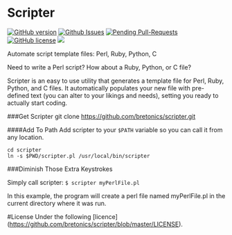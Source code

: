 Scripter 
===
[![GitHub version](https://badge.fury.io/gh/bretonics%2Fscripter.svg)](http://badge.fury.io/gh/bretonics%2Fscripter)
[![Github Issues](http://githubbadges.herokuapp.com/bretonics/scripter/issues.svg)](https://github.com/bretonics/scripter/issues)
[![Pending Pull-Requests](http://githubbadges.herokuapp.com/bretonics/scripter/pulls.svg)](https://github.com/bretonics/scripter/pulls)
[![GitHub license](https://img.shields.io/badge/License-GPL2-blue.svg)](http://www.gnu.org/licenses/gpl-2.0.html)
![](https://reposs.herokuapp.com/?path=bretonics/scripter&color=orange)



Automate script template files: Perl, Ruby, Python, C

Need to write a Perl script? How about a Ruby, Python, or C file?

Scripter is an easy to use utility that generates a template file for Perl, Ruby, Python, and C files. It automatically populates your new file with pre-defined text (you can alter to your likings and needs), setting you ready to actually start coding.

###Get Scripter
    git clone https://github.com/bretonics/scripter.git

####Add To Path
Add scripter to your `$PATH` variable so you can call it from any location.

    cd scripter
    ln -s $PWD/scripter.pl /usr/local/bin/scripter

###Diminish Those Extra Keystrokes

Simply call scripter: `$ scripter myPerlFile.pl`

In this example, the program will create a perl file named myPerlFile.pl in the current directory where it was run.


#License
Under the following [licence] (https://github.com/bretonics/scripter/blob/master/LICENSE).
